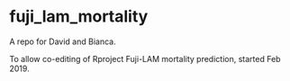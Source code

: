 # fuji_lam_mortality
A repo for David and Bianca.

To allow co-editing of Rproject Fuji-LAM mortality prediction, started Feb 2019.
